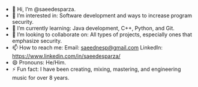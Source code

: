 - 👋 Hi, I’m @saeedesparza.
- 👀 I’m interested in:
      Software development and ways to increase program security.
- 🌱 I’m currently learning:
      Java development, C++, Python, and Git.
- 💞️ I’m looking to collaborate on:
      All types of projects, especially ones that emphasize security.
- 📫 How to reach me:
      Email: saeednesp@gmail.com
      LinkedIn: https://www.linkedin.com/in/saeedesparza/
- 😄 Pronouns:
      He/Him.
- ⚡ Fun fact:
      I have been creating, mixing, mastering, and engineering music for over 8 years.
